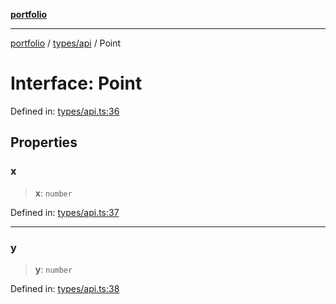 [**portfolio**](../../../README.md)

***

[portfolio](../../../modules.md) / [types/api](../README.md) / Point

# Interface: Point

Defined in: [types/api.ts:36](https://github.com/tnorlund/Portfolio/blob/bac315084684e4753a2edc863386776ede317139/portfolio/types/api.ts#L36)

## Properties

### x

> **x**: `number`

Defined in: [types/api.ts:37](https://github.com/tnorlund/Portfolio/blob/bac315084684e4753a2edc863386776ede317139/portfolio/types/api.ts#L37)

***

### y

> **y**: `number`

Defined in: [types/api.ts:38](https://github.com/tnorlund/Portfolio/blob/bac315084684e4753a2edc863386776ede317139/portfolio/types/api.ts#L38)
